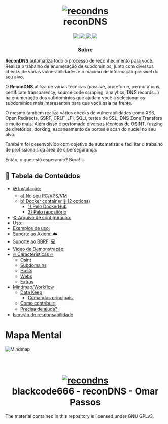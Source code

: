 <h1 align="center">
  <br>
  <a href="https://github.com/blackcode666/recondns"><img src="https://github.com/blackcode666/recondns/blob/main/images/banner.png" alt="recondns"></a>
  <br>
  reconDNS
  <br>
</h1>


<p align="center">
  <a href="https://github.com/blackcode666/recondns/releases/tag/v2.2.2">
    <img src="https://img.shields.io/badge/release-v2.2.2-green">
  </a>
   </a>
  <a href="https://www.gnu.org/licenses/gpl-3.0.en.html">
      <img src="https://img.shields.io/badge/license-GPL3-_red.svg">
  </a>
    <a href="https://github.com/blackcode666/recondns/issues?q=is%3Aissue+is%3Aclosed">
    <img src="https://img.shields.io/github/issues-closed-raw/blackcode666/recondns.svg">
  </a>
  <a href="https://github.com/blackcode666/recondns/wiki">
    <img src="https://img.shields.io/badge/doc-wiki-blue.svg">
  </a>
</p>

 
<h3 align="center">Sobre</h3>

**ReconDNS** automatiza todo o processo de reconhecimento para você. Realiza o trabalho de enumeração de subdomínios, junto com diversos checks de várias vulnerabilidades e o máximo de informação possível do seu alvo.

O **ReconDNS** utiliza de várias técnicas (passive, bruteforce, permutations, certificate transparency, source code scraping, analytics, DNS records...) na enumeração dos subdomínios que ajudam você a selecionar os subdomínios mais interesantes para que você saia na frente.

O mesmo também realiza vários checks de vulnerabilidades como XSS, Open Redirects, SSRF, CRLF, LFI, SQLi, testes de SSL, DNS Zone Transfers e muito mais. Além disso é perfomado diversas técnicas de OSINT, fuzzing de diretórios, dorking, escaneamento de portas e scan do nuclei no seu alvo.

Também foi desenvolvido com objetivo de automatizar e facilitar o trabalho de profissionais da área de cibersegurança.

Então, o que está esperando? Bora! :boom:

📔 Tabela de Conteúdos
-----------------
- [💿 Instalação:](#-installation)
  - [a) No seu PC/VPS/VM](#a-in-your-pcvpsvm)
  - [b) Docker container 🐳 (2 options)](#b-docker-container--2-options)
    - [1) Pelo DockerHub](#1-from-dockerhub)
    - [2) Pelo repositório](#2-from-repository)
- [⚙️ Arquivo de configuração:](#️-config-file)
- [Uso:](#usage)
- [Exemplos de uso:](#example-usage)
- [Suporte ao Axiom: :cloud:](#axiom-support-cloud)
- [Suporte ao BBRF: :computer:](#bbrf-support-computer)
- [Vídeo de Demonstração:](#sample-video)
- [:fire: Características :fire:](#fire-features-fire)
  - [Osint](#osint)
  - [Subdomains](#subdomains)
  - [Hosts](#hosts)
  - [Webs](#webs)
  - [Extras](#extras)
- [Mindmap/Workflow](#mindmapworkflow)
  - [Data Keep](#data-keep)
    - [Comandos principais:](#main-commands)
  - [Como contribuir:](#how-to-contribute)
  - [Precisa de ajuda? :information_source:](#need-help-information_source)
- [Isenção de responsabilidade](#disclaimer)


# Mapa Mental

![Mindmap](https://github.com/blackcode666/recondns/blob/main/images/mindmapDNS.jpg)

<h1 align="center">
  <br>
  <a href="https://github.com/blackcode666/recondns"><img src="https://github.com/blackcode666/recondns/blob/main/images/logo_Omar_Pentester.png" alt="recondns"></a>
  <br>
  blackcode666 - reconDNS - Omar Passos
  <br>
</h1>

The material contained in this repository is licensed under GNU GPLv3.

